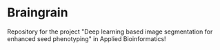 # Braingrain
Repository for the project "Deep learning based image segmentation for enhanced seed phenotyping" in Applied Bioinformatics! 
